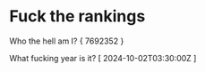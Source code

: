 # Fuck the rankings

Who the hell am I?
{ 7692352 }

What fucking year is it?
[ 2024-10-02T03:30:00Z ]
